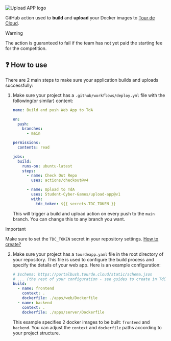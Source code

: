 ![Upload APP logo](https://github.com/user-attachments/assets/4b8145b6-db05-415b-9d1c-511b88dfff83)

GitHub action used to **build** and **upload** your Docker images to [Tour de Cloud](https://tourde.cloud).

> [!WARNING]
> The action is guaranteed to fail if the team has not yet paid the starting fee for the competition. 

## ❓ How to use

There are 2 main steps to make sure your application builds and uploads successfully:

1) Make sure your project has a `.github/workflows/deploy.yml` file with the following(or similar) content:

    ```yaml
    name: Build and push Web App to TdA
    
    on:
      push:
        branches:
          - main
    
    permissions:
      contents: read
    
    jobs:
      build:
        runs-on: ubuntu-latest
        steps:
          - name: Check Out Repo
            uses: actions/checkout@v4
    
          - name: Upload to TdA
            uses: Student-Cyber-Games/upload-app@v1
            with:
              tdc_token: ${{ secrets.TDC_TOKEN }}
    ```
    
    This will trigger a build and upload action on every push to the `main` branch. You can change this to any branch you want.
    
> [!IMPORTANT] 
> Make sure to set the `TDC_TOKEN` secret in your repository settings. [How to create?](https://docs.github.com/en/actions/security-for-github-actions/security-guides/using-secrets-in-github-actions#creating-secrets-for-a-repository)

2) Make sure your project has a `tourdeapp.yaml` file in the root directory of your repository. This file is used to configure the build process and specify the details of your web app. Here is an example configuration:

    ```yaml
    # $schema: https://portalbush.tourde.cloud/static/schema.json
    # ... (the rest of your configuration - see guides to create in TdC documentation)
    build:
      - name: frontend
        context: .
        dockerfile: ./apps/web/Dockerfile
      - name: backend
        context: .
        dockerfile: ./apps/server/Dockerfile
    
    ```
    
    This example specifies 2 docker images to be built: `frontend` and `backend`. You can adjust the `context` and `dockerfile` paths according to your project structure.
